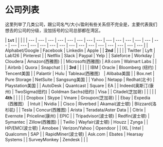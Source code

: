 # 公司列表

这里列举了几类公司，跟公司名气/大小/盈利有些关系但不完全是，主要代表我们想去的公司的分级，没加括号的公司总部都在湾区。

| **`1st`** |  |  |  |
| --- | --- | --- | --- | --- | --- | --- | --- | --- | --- | --- | --- | --- | --- | --- | --- | --- | --- | --- | --- | --- | --- | --- | --- | --- | --- | --- | --- |
| Alphabet/Google | Facebook | Linkedin | Apple |
| **2nd** |  |  |  |
| Twitter | Lyft | Lab126 | Pinterest |
| Netflix | Slack | Paypal | Yelp |
| Saleforce | Workday | Cloudera | Amazon\(西雅图\) |
| Microsoft\(西雅图\) | A9.com | Walmart Labs |  |
| Airbnb | Quora | Snapchat |  |
| **3rd** |  |  |  |
| IBM | Oracle | Bloomberg \(纽约\) | Tencent美国 |
| Palantir | Hulu | Tableau\(西雅图） | Alibaba美国 |
| Box.net | Pure Storage | NetSuite | Sangsung美国 |
| Yahoo | Netapp | Redhat\(北卡\) | Playstation美国 |
| AutoDesk | Quantcast | Square |  EA |
| Indeed\(奥斯汀/康州\) | TwoSigma\(纽约\) | Goldman Sachs\(纽约\) | Visa |
| Citadel\(芝加哥\) |  |  |  |
| **4th** |  |  |  |
| Dropbox | Skype | Vmare | Groupon\(芝加哥\) |
| Ebay | Expedia（西雅图） | Intuit | Nvidia |
| Cisco | Riverbed | Akamai\(波士顿\) | Blizzard\(洛杉矶\) |
| Tesla | Concur\(西雅图\) | Arista | Teradata/Aster Data |
| Citrix | Evernote | Priceline\(康州\) | EPIC |
| Tripadvisor\(波士顿\) | Redfin\(波士顿\) | Symantec | Zillow\(西雅图\) |
|  Twilio |  Wayfair\(波士顿\) | Houzz |  Zynga |
|  HP/EMC\(波士顿\) |  Amobee | Verizon/Yahoo |  Opendoor |
| IXL | Intel |  Qualcomm | SAP |
| RapidMiner\(波士顿\) | Ask.com | Ebates | Hearsay Systems |
| SurveyMonkey | Zendesk |  |  |



